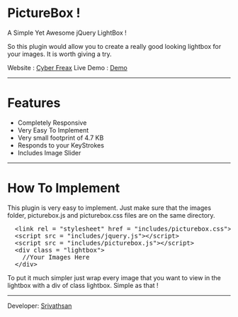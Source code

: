 <h1>PictureBox !</h1>
A Simple Yet Awesome jQuery LightBox !

So this plugin would allow you to create a really good looking lightbox for your images. It is worth giving a try.

Website : <a href = "http://cyberfreax.com">Cyber Freax</a>
Live Demo : <a href = "http://cyberfreax.com/index.php#demo">Demo</a>

<hr>

<h1>Features</h1>
<ul>
  <li>Completely Responsive</li>
  <li>Very Easy To Implement</li>
  <li>Very small footprint of 4.7 KB</li>
  <li>Responds to your KeyStrokes</li>
  <li>Includes Image Slider</li>
</ul>

<hr>

<h1>How To Implement</h1>
This plugin is very easy to implement. Just make sure that the images folder, picturebox.js and picturebox.css files are on the same directory.

<pre>
  &lt;link rel = "stylesheet" href = "includes/picturebox.css"&gt;
  &lt;script src = "includes/jquery.js"&gt;&lt;/script&gt;
  &lt;script src = "includes/picturebox.js"&gt;&lt;/script&gt;
  &lt;div class = "lightbox"&gt;
    //Your Images Here
  &lt;/div&gt;
</pre>

To put it much simpler just wrap every image that you want to view in the lightbox with a div of class lightbox. Simple as that !
<hr>

Developer: <a href = "http://cyberfreax.com">Srivathsan</a>
